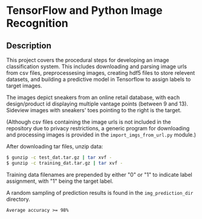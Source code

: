 # TensorFlow and Python Image Recognition 

## Description
This project covers the procedural steps for developing an image classification system. This includes downloading and parsing image urls from csv files, preprocessesing images, creating hdf5 files to store relevent datasets, and building a predictive model in Tensorflow to assign labels to target images.

The images depict sneakers from an online retail database, with each design/product id displaying multiple vantage points (between 9 and 13). Sideview images with sneakers' toes pointing to the right is the target. 

(Although csv files containing the image urls is not included in the repository due to privacy restrictions, a generic program for downloading and processing images is provided in the `import_imgs_from_url.py` module.)

After downloading tar files, unzip data: 

```bash
$ gunzip -c test_dat.tar.gz | tar xvf -
$ gunzip -c training_dat.tar.gz | tar xvf -
```

Training data filenames are prepended by either "0" or "1" to indicate label assignment, with "1" being the target label. 

A random sampling of prediction results is found in the `img_prediction_dir` directory. 

```
Average accuracy >= 98%
```